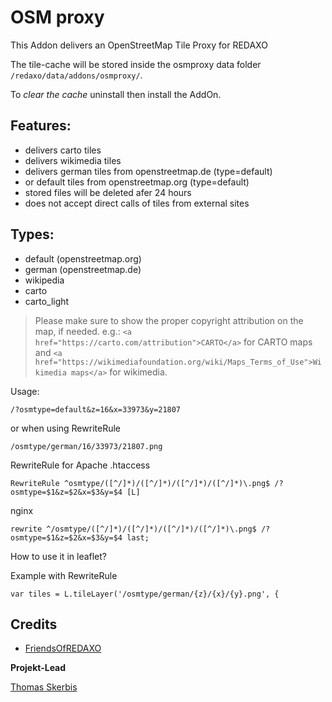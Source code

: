# OSM proxy
This Addon delivers an OpenStreetMap Tile Proxy for REDAXO

The tile-cache will be stored inside the osmproxy data folder `/redaxo/data/addons/osmproxy/`.

To *clear the cache* uninstall then install the AddOn. 

## Features: 
- delivers carto tiles
- delivers wikimedia tiles 
- delivers german tiles from openstreetmap.de (type=default) 
- or default tiles from openstreetmap.org (type=default)
- stored files will be deleted afer 24 hours
- does not accept direct calls of tiles from external sites

## Types: 
- default (openstreetmap.org)
- german  (openstreetmap.de)
- wikipedia
- carto
- carto_light

> Please make sure to show the proper copyright attribution on the map, if needed. 
e.g.: `<a href="https://carto.com/attribution">CARTO</a>` for CARTO maps and `<a href="https://wikimediafoundation.org/wiki/Maps_Terms_of_Use">Wikimedia maps</a>` for wikimedia.

Usage:

`/?osmtype=default&z=16&x=33973&y=21807`

or when using RewriteRule 

`/osmtype/german/16/33973/21807.png`

RewriteRule for Apache .htaccess
 
`RewriteRule ^osmtype/([^/]*)/([^/]*)/([^/]*)/([^/]*)\.png$ /?osmtype=$1&z=$2&x=$3&y=$4 [L]` 

nginx

`rewrite ^/osmtype/([^/]*)/([^/]*)/([^/]*)/([^/]*)\.png$ /?osmtype=$1&z=$2&x=$3&y=$4 last;`

How to use it in leaflet?

Example with RewriteRule

`var tiles = L.tileLayer('/osmtype/german/{z}/{x}/{y}.png', {`


## Credits

- [FriendsOfREDAXO](https://github.com/FriendsOfREDAXO)

**Projekt-Lead**

[Thomas Skerbis](https://github.com/skerbis)
